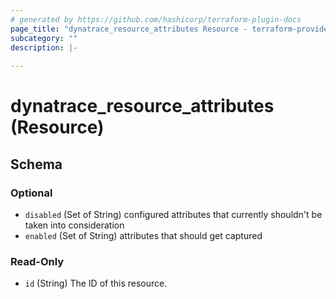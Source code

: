 ```yaml
---
# generated by https://github.com/hashicorp/terraform-plugin-docs
page_title: "dynatrace_resource_attributes Resource - terraform-provider-dynatrace"
subcategory: ""
description: |-
  
---
```


# dynatrace_resource_attributes (Resource)





<!-- schema generated by tfplugindocs -->
## Schema

### Optional

- `disabled` (Set of String) configured attributes that currently shouldn't be taken into consideration
- `enabled` (Set of String) attributes that should get captured

### Read-Only

- `id` (String) The ID of this resource.


